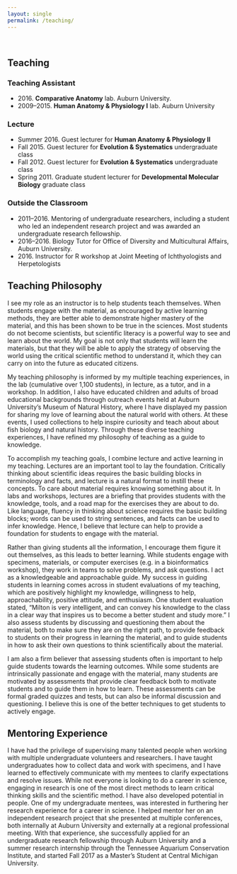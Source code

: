 ```yaml
---
layout: single
permalink: /teaching/
---
```

&nbsp;
## Teaching
### Teaching Assistant
<ul>
<li>2016. <b>Comparative Anatomy</b> lab. Auburn University.</li>
<li>2009–2015. <b>Human Anatomy & Physiology I</b> lab. Auburn University</li>
</ul>

### Lecture
<ul>
<li>Summer 2016. Guest lecturer for <b>Human Anatomy & Physiology II</b></li>
<li>Fall 2015. Guest lecturer for <b>Evolution & Systematics</b> undergraduate class</li>
<li>Fall 2012. Guest lecturer for <b>Evolution & Systematics</b> undergraduate class</li>
<li>Spring 2011. Graduate student lecturer for <b>Developmental Molecular Biology</b> graduate class</li>
</ul>

### Outside the Classroom
<ul>
<li>2011–2016. Mentoring of undergraduate researchers, including a student who led an independent research project and was awarded an undergraduate research fellowship.</i>
<li>2016–2016. Biology Tutor for Office of Diversity and Multicultural Affairs, Auburn University.</li>
<li>2016. Instructor for R workshop at Joint Meeting of Ichthyologists and Herpetologists</li>
</ul>

## Teaching Philosophy

I see my role as an instructor is to help students teach themselves. When students engage with the material, as encouraged by active learning methods, they are better able to demonstrate higher mastery of the material, and this has been shown to be true in the sciences. Most students do not become scientists, but scientific literacy is a powerful way to see and learn about the world. My goal is not only that students will learn the materials, but that they will be able to apply the strategy of observing the world using the critical scientific method to understand it, which they can carry on into the future as educated citizens.

My teaching philosophy is informed by my multiple teaching experiences, in the lab (cumulative over 1,100 students), in lecture, as a tutor, and in a workshop. In addition, I also have educated children and adults of broad educational backgrounds through outreach events held at Auburn University’s Museum of Natural History, where I have displayed my passion for sharing my love of learning about the natural world with others. At these events, I used collections to help inspire curiosity and teach about about fish biology and natural history. Through these diverse teaching experiences, I have refined my philosophy of teaching as a guide to knowledge.

To accomplish my teaching goals, I combine lecture and active learning in my teaching. Lectures are an important tool to lay the foundation. Critically thinking about scientific ideas requires the basic building blocks in terminology and facts, and lecture is a natural format to instill these concepts. To care about material requires knowing something about it. In labs and workshops, lectures are a briefing that provides students with the knowledge, tools, and a road map for the exercises they are about to do. Like language, fluency in thinking about science requires the basic building blocks; words can be used to string sentences, and facts can be used to infer knowledge. Hence, I believe that lecture can help to provide a foundation for students to engage with the material. 

Rather than giving students all the information, I encourage them figure it out themselves, as this leads to better learning. While students engage with specimens, materials, or computer exercises (e.g. in a bioinformatics workshop), they work in teams to solve problems, and ask questions. I act as a knowledgeable and approachable guide. My success in guiding students in learning comes across in student evaluations of my teaching, which are positively highlight my knowledge, willingness to help, approachability, positive attitude, and enthusiasm. One student evaluation stated, “Milton is very intelligent, and can convey his knowledge to the class in a clear way that inspires us to become a better student and study more.” I also assess students by discussing and questioning them about the material, both to make sure they are on the right path, to provide feedback to students on their progress in learning the material, and to guide students in how to ask their own questions to think scientifically about the material.

I am also a firm believer that assessing students often is important to help guide students towards the learning outcomes. While some students are intrinsically passionate and engage with the material, many students are motivated by assessments that provide clear feedback both to motivate students and to guide them in how to learn. These assessments can be formal graded quizzes and tests, but can also be informal discussion and questioning. I believe this is one of the better techniques to get students to actively engage.

## Mentoring Experience
I have had the privilege of supervising many talented people when working with multiple undergraduate volunteers and researchers. I have taught undergraduates how to collect data and work with specimens, and I have learned to effectively communicate with my mentees to clarify expectations and resolve issues. While not everyone is looking to do a career in science, engaging in research is one of the most direct methods to learn critical thinking skills and the scientific method. I have also developed potential in people. One of my undergraduate mentees, was interested in furthering her research experience for a career in science. I helped mentor her on an independent research project that she presented at multiple conferences, both internally at Auburn University and externally at a regional professional meeting. With that experience, she successfully applied for an undergraduate research fellowship through Auburn University and a summer research internship through the Tennessee Aquarium Conservation Institute, and started Fall 2017 as a Master’s Student at Central Michigan University.
